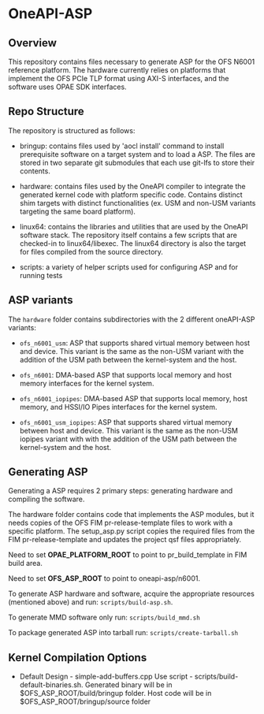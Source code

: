 # OneAPI-ASP 

## Overview
This repository contains files necessary to generate ASP for the OFS N6001
reference platform. The hardware currently relies on platforms that implement 
the OFS PCIe TLP format using AXI-S interfaces, and the software uses OPAE SDK 
interfaces.

## Repo Structure

The repository is structured as follows:

* bringup: contains files used by 'aocl install' command to install prerequisite
software on a target system and to load a ASP.  The files are stored in two
separate git submodules that each use git-lfs to store their contents.

* hardware: contains files used by the OneAPI compiler to integrate the 
generated kernel code with platform specific code.  Contains distinct shim 
targets with distinct functionalities (ex. USM and non-USM variants targeting
the same board platform).

* linux64: contains the libraries and utilities that are used by the OneAPI
software stack. The repository itself contains a few scripts that are checked-in
to linux64/libexec. The linux64 directory is also the target for files compiled
from the source directory.

* scripts: a variety of helper scripts used for configuring ASP and for 
running tests

## ASP variants

The `hardware` folder contains subdirectories with the 2 different oneAPI-ASP variants:

* `ofs_n6001_usm`: ASP that supports shared virtual memory between host and device. This 
variant is the same as the non-USM variant with the addition of the USM path between 
the kernel-system and the host.

* `ofs_n6001`:  DMA-based ASP that supports local memory and host memory interfaces for the 
kernel system.

* `ofs_n6001_iopipes`:  DMA-based ASP that supports local memory, host memory, and HSSI/IO Pipes interfaces for the 
kernel system.

* `ofs_n6001_usm_iopipes`:  ASP that supports shared virtual memory between host and device. This 
variant is the same as the non-USM iopipes variant with with the addition of the USM path between 
the kernel-system and the host.

## Generating ASP

Generating a ASP requires 2 primary steps: generating hardware and compiling
the software.

The hardware folder contains code that implements the ASP modules, but it needs
copies of the OFS FIM pr-release-template files to work with a specific platform. 
The setup_asp.py script copies the required files from the FIM pr-release-template
and updates the project qsf files appropriately.

Need to set **OPAE_PLATFORM_ROOT** to point to pr_build_template in FIM build area.

Need to set **OFS_ASP_ROOT** to point to oneapi-asp/n6001.

To generate ASP hardware and software, acquire the appropriate resources (mentioned above) and run: `scripts/build-asp.sh`.

To generate MMD software only run: `scripts/build_mmd.sh`

To package generated ASP into tarball run: `scripts/create-tarball.sh`

## Kernel Compilation Options

* Default Design - simple-add-buffers.cpp
  Use script - scripts/build-default-binaries.sh.
  Generated binary will be in $OFS_ASP_ROOT/build/bringup folder.
  Host code will be in $OFS_ASP_ROOT/bringup/source folder
